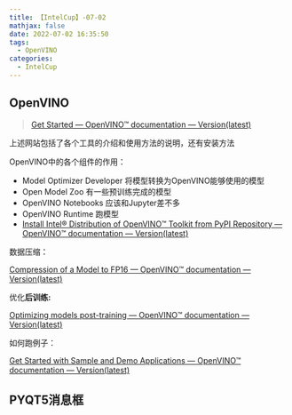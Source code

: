 ```yaml
---
title: 【IntelCup】-07-02
mathjax: false
date: 2022-07-02 16:35:50
tags:
  - OpenVINO
categories:	
  - IntelCup
---
```


## OpenVINO

> [Get Started — OpenVINO™ documentation — Version(latest)](https://docs.openvino.ai/latest/get_started.html)

上述网站包括了各个工具的介绍和使用方法的说明，还有安装方法

OpenVINO中的各个组件的作用：

- Model Optimizer Developer 将模型转换为OpenVINO能够使用的模型
- Open Model Zoo 有一些预训练完成的模型
- OpenVINO Notebooks 应该和Jupyter差不多
- OpenVINO Runtime 跑模型
- [Install Intel® Distribution of OpenVINO™ Toolkit from PyPI Repository — OpenVINO™ documentation — Version(latest)](https://docs.openvino.ai/latest/openvino_docs_install_guides_installing_openvino_pip.html)

数据压缩：

[Compression of a Model to FP16 — OpenVINO™ documentation — Version(latest)](https://docs.openvino.ai/latest/openvino_docs_MO_DG_FP16_Compression.html#doxid-openvino-docs-m-o-d-g-f-p16-compression)

优化**后训练:**

[Optimizing models post-training — OpenVINO™ documentation — Version(latest)](https://docs.openvino.ai/latest/pot_introduction.html#doxid-pot-introduction)

如何跑例子：

[Get Started with Sample and Demo Applications — OpenVINO™ documentation — Version(latest)](https://docs.openvino.ai/latest/openvino_docs_get_started_get_started_demos.html)

## PYQT5消息框


